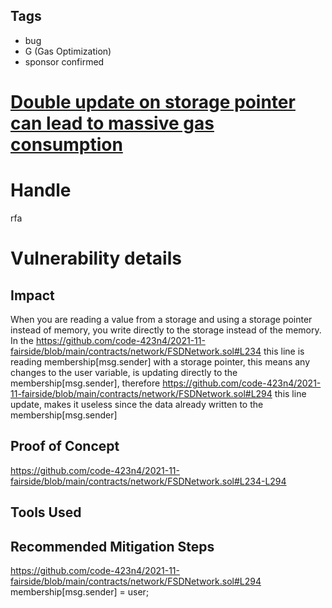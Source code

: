 ## Tags

- bug
- G (Gas Optimization)
- sponsor confirmed

# [Double update on storage pointer can lead to massive gas consumption](https://github.com/code-423n4/2021-11-fairside-findings/issues/34) 

# Handle

rfa


# Vulnerability details

## Impact
When you are reading a value from a storage and using a storage pointer instead of memory, you write directly to the storage instead of the memory. 
In the https://github.com/code-423n4/2021-11-fairside/blob/main/contracts/network/FSDNetwork.sol#L234 this line is reading membership[msg.sender] with a storage pointer, 
this means any changes to the user variable, is updating directly to the membership[msg.sender], 
therefore https://github.com/code-423n4/2021-11-fairside/blob/main/contracts/network/FSDNetwork.sol#L294 this line update, makes it useless since the data already written to the membership[msg.sender]

## Proof of Concept
 https://github.com/code-423n4/2021-11-fairside/blob/main/contracts/network/FSDNetwork.sol#L234-L294


## Tools Used

## Recommended Mitigation Steps
 https://github.com/code-423n4/2021-11-fairside/blob/main/contracts/network/FSDNetwork.sol#L294 membership[msg.sender] = user;


